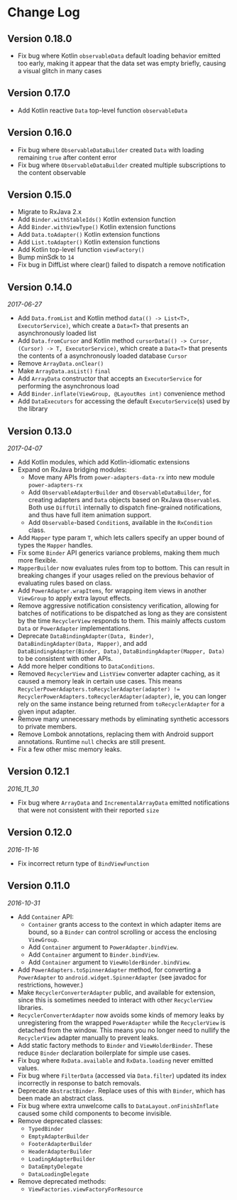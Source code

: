 Change Log
==========

## Version 0.18.0

* Fix bug where Kotlin `observableData` default loading behavior emitted too early, making it appear that the data set
was empty briefly, causing a visual glitch in many cases

## Version 0.17.0

* Add Kotlin reactive `Data` top-level function `observableData`

## Version 0.16.0

* Fix bug where `ObservableDataBuilder` created `Data` with loading remaining `true` after content error
* Fix bug where `ObservableDataBuilder` created multiple subscriptions to the content observable

## Version 0.15.0

* Migrate to RxJava 2.x
* Add `Binder.withStableIds()` Kotlin extension function
* Add `Binder.withViewType()` Kotlin extension functions
* Add `Data.toAdapter()` Kotlin extension functions
* Add `List.toAdapter()` Kotlin extension functions
* Add Kotlin top-level function `viewFactory()`
* Bump minSdk to `14`
* Fix bug in DiffList where clear() failed to dispatch a remove notification

## Version 0.14.0

_2017-06-27_

* Add `Data.fromList` and Kotlin method `data(() -> List<T>, ExecutorService)`, which create a `Data<T>` that presents 
  an asynchronously loaded list
* Add `Data.fromCursor` and Kotlin method `cursorData(() -> Cursor, (Cursor) -> T, ExecutorService)`, which create a 
  `Data<T>` that presents the contents of a asynchronously loaded database `Cursor`
* Remove `ArrayData.onClear()`
* Make `ArrayData.asList()` `final`
* Add `ArrayData` constructor that accepts an `ExecutorService` for performing the asynchronous load
* Add `Binder.inflate(ViewGroup, @LayoutRes int)` convenience method
* Add `DataExecutors` for accessing the default `ExecutorService`(s) used by the library

## Version 0.13.0

_2017-04-07_

* Add Kotlin modules, which add Kotlin-idiomatic extensions
* Expand on RxJava bridging modules:
    - Move many APIs from `power-adapters-data-rx` into new module `power-adapters-rx`
    - Add `ObservableAdapterBuilder` and `ObservableDataBuilder`, for creating adapters and `Data` objects based on 
        RxJava `Observable`s. Both use `DiffUtil` internally to dispatch fine-grained notifications, and thus have full
        item animation support.
    - Add `Observable`-based `Condition`s, available in the `RxCondition` class.
* Add `Mapper` type param `T`, which lets callers specify an upper bound of types the `Mapper` handles.
* Fix some `Binder` API generics variance problems, making them much more flexible.
* `MapperBuilder` now evaluates rules from top to bottom. This can result in breaking changes if your usages relied on
  the previous behavior of evaluating rules based on class.
* Add `PowerAdapter.wrapItems`, for wrapping item views in another `ViewGroup` to apply extra layout effects.
* Remove aggressive notification consistency verification, allowing for batches of notifications to be dispatched as
  long as they are consistent by the time `RecyclerView` responds to them. This mainly affects custom `Data` or 
  `PowerAdapter` implementations.
* Deprecate `DataBindingAdapter(Data, Binder)`, `DataBindingAdapter(Data, Mapper)`, and add 
  `DataBindingAdapter(Binder, Data)`, `DataBindingAdapter(Mapper, Data)` to be consistent with other APIs.
* Add more helper conditions to `DataConditions`.
* Removed `RecyclerView` and `ListView` converter adapter caching, as it caused a memory leak in certain use cases.
  This means `RecyclerPowerAdapters.toRecyclerAdapter(adapter) != RecyclerPowerAdapters.toRecyclerAdapter(adapter)`, ie,
  you can longer rely on the same instance being returned from `toRecyclerAdapter` for a given input adapter.
* Remove many unnecessary methods by eliminating synthetic accessors to private members.
* Remove Lombok annotations, replacing them with Android support annotations. Runtime `null` checks are still present.
* Fix a few other misc memory leaks.

## Version 0.12.1

_2016_11_30_

* Fix bug where `ArrayData` and `IncrementalArrayData` emitted notifications that were not consistent with their 
  reported `size`

## Version 0.12.0

_2016-11-16_

* Fix incorrect return type of `BindViewFunction`

## Version 0.11.0

_2016-10-31_

* Add `Container` API:
    - `Container` grants access to the context in which adapter items are bound, so a `Binder` can control scrolling or
      access the enclosing `ViewGroup`.
    - Add `Container` argument to `PowerAdapter.bindView`.
    - Add `Container` argument to `Binder.bindView`.
    - Add `Container` argument to `ViewHolderBinder.bindView`.
* Add `PowerAdapters.toSpinnerAdapter` method, for converting a `PowerAdapter` to `android.widget.SpinnerAdapter`
  (see javadoc for restrictions, however.)
* Make `RecyclerConverterAdapter` public, and available for extension, since this is sometimes needed to interact with
  other `RecyclerView` libraries.
* `RecyclerConverterAdapter` now avoids some kinds of memory leaks by unregistering from the wrapped `PowerAdapter`
  while the `RecyclerView` is detached from the window. This means you no longer need to nullify the `RecyclerView`
  adapter manually to prevent leaks.
* Add static factory methods to `Binder` and `ViewHolderBinder`. These reduce `Binder` declaration boilerplate for 
  simple use cases.
* Fix bug where `RxData.available` and `RxData.loading` never emitted values.
* Fix bug where `FilterData` (accessed via `Data.filter`) updated its index incorrectly in response to batch removals.
* Deprecate `AbstractBinder`. Replace uses of this with `Binder`, which has been made an abstract class.
* Fix bug where extra unwelcome calls to `DataLayout.onFinishInflate` caused some child components to become invisible.
* Remove deprecated classes:
    - `TypedBinder`
    - `EmptyAdapterBuilder`
    - `FooterAdapterBuilder`
    - `HeaderAdapterBuilder`
    - `LoadingAdapterBuilder`
    - `DataEmptyDelegate`
    - `DataLoadingDelegate`
* Remove deprecated methods:
    - `ViewFactories.viewFactoryForResource`
